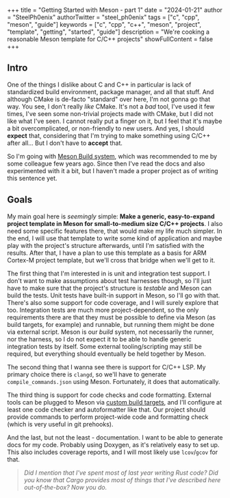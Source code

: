 +++
title = "Getting Started with Meson - part 1"
date = "2024-01-21"
author = "SteelPh0enix"
authorTwitter = "steel_ph0enix"
tags = ["c", "cpp", "meson", "guide"]
keywords = ["c", "cpp", "c++", "meson", "project", "template", "getting", "started", "guide"]
description = "We're cooking a reasonable Meson template for C/C++ projects"
showFullContent = false
+++

## Intro

One of the things I dislike about C and C++ in particular is lack of standardized build environment, package manager, and all that stuff.
And although CMake is de-facto "standard" over here, I'm not gonna go that way.
You see, I don't really *like* CMake. It's not a *bad* tool, I've used it few times, I've seen some non-trivial projects made with CMake, but I did not like what I've seen.
I cannot really put a finger on it, but I feel that it's maybe a bit overcomplicated, or non-friendly to new users.
And yes, I should **expect** that, considering that I'm trying to make something using C/C++ after all... But I don't have to **accept** that.

So I'm going with [Meson Build system](https://mesonbuild.com/), which was recommended to me by some colleague few years ago.
Since then I've read the docs and also experimented with it a bit, but I haven't made a proper project as of writing this sentence yet.

## Goals

My main goal here is *seemingly* simple: **Make a generic, easy-to-expand project template in Meson for small-to-medium size C/C++ projects**.
I also need some specific features there, that would make my life much simpler.
In the end, I will use that template to write some kind of application and maybe play with the project's structure afterwards, until I'm satisfied with the results.
After that, I have a plan to use this template as a basis for ARM Cortex-M project template, but we'll cross that bridge when we'll get to it.

The first thing that I'm interested in is unit and integration test support.
I don't want to make assumptions about test harnesses though, so I'll just have to make sure that the project's structure is *testable* and Meson can build the tests.
Unit tests have built-in support in Meson, so I'll go with that.
There's also some support for code coverage, and I will surely explore that too.
Integration tests are much more project-dependent, so the only requirements there are that they must be possible to define via Meson (as build targets, for example) and runnable, but running them might be done via external script.
Meson is our *build* system, not necessarily the runner, nor the harness, so I do not expect it to be able to handle generic integration tests by itself.
Some external tooling/scripting may still be required, but everything should eventually be held together by Meson.

The second thing that I wanna see there is support for C/C++ LSP.
My primary choice there is `clangd`, so we'll have to generate `compile_commands.json` using Meson. Fortunately, it does that automatically.

The third thing is support for code checks and code formatting.
External tools can be plugged to Meson via [custom build targets](https://mesonbuild.com/Custom-build-targets.html), and I'll configure at least one code checker and autoformatter like that.
Our project should provide commands to perform project-wide code and formatting check (which is very useful in git prehooks).

And the last, but not the least - documentation.
I want to be able to generate docs for my code.
Probably using Doxygen, as it's relatively easy to set up.
This also includes coverage reports, and I will most likely use `lcov`/`gcov` for that.

>*Did I mention that I've spent most of last year writing Rust code?*
>*Did you know that Cargo provides most of things that I've described here out-of-the-box?*
>*Now you do.*


